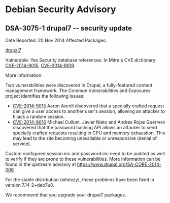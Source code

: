 
Debian Security Advisory
========================


DSA-3075-1 drupal7 -- security update
-------------------------------------



Date Reported:
20 Nov 2014
Affected Packages:

[drupal7](https://packages.debian.org/src:drupal7)

Vulnerable:
Yes
Security database references:
In Mitre's CVE dictionary: [CVE-2014-9015](https://security-tracker.debian.org/tracker/CVE-2014-9015), [CVE-2014-9016](https://security-tracker.debian.org/tracker/CVE-2014-9016).  

More information:

Two vulnerabilities were discovered in Drupal, a fully-featured content
management framework. The Common Vulnerabilities and Exposures project
identifies the following issues:


* [CVE-2014-9015](https://security-tracker.debian.org/tracker/CVE-2014-9015)
Aaron Averill discovered that a specially crafted request can give a
 user access to another user's session, allowing an attacker to
 hijack a random session.
* [CVE-2014-9016](https://security-tracker.debian.org/tracker/CVE-2014-9016)
Michael Cullum, Javier Nieto and Andres Rojas Guerrero discovered
 that the password hashing API allows an attacker to send
 specially crafted requests resulting in CPU and memory
 exhaustion. This may lead to the site becoming unavailable or
 unresponsive (denial of service).


Custom configured session.inc and password.inc need to be audited as
well to verify if they are prone to these vulnerabilities. More
information can be found in the upstream advisory at
<https://www.drupal.org/SA-CORE-2014-006>


For the stable distribution (wheezy), these problems have been fixed in
version 7.14-2+deb7u8.


We recommend that you upgrade your drupal7 packages.





